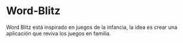 # Word-Blitz
Word Blitz está inspirado en juegos de la infancia, la idea es crear una aplicación que reviva los juegos en familia.
